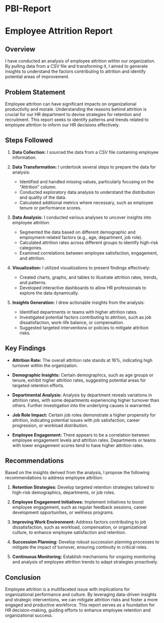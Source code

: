 # PBI-Report
# Employee Attrition Report

## Overview

I have conducted an analysis of employee attrition within our organization. By pulling data from a CSV file and transforming it, I aimed to generate insights to understand the factors contributing to attrition and identify potential areas of improvement.

## Problem Statement

Employee attrition can have significant impacts on organizational productivity and morale. Understanding the reasons behind attrition is crucial for our HR department to devise strategies for retention and recruitment. This report seeks to identify patterns and trends related to employee attrition to inform our HR decisions effectively.

## Steps Followed

1. **Data Collection:** I sourced the data from a CSV file containing employee information.

2. **Data Transformation:** I undertook several steps to prepare the data for analysis:
    - Identified and handled missing values, particularly focusing on the "Attrition" column.
    - Conducted exploratory data analysis to understand the distribution and quality of the data.
    - Calculated additional metrics where necessary, such as employee tenure or performance scores.

3. **Data Analysis:** I conducted various analyses to uncover insights into employee attrition:
    - Segmented the data based on different demographic and employment-related factors (e.g., age, department, job role).
    - Calculated attrition rates across different groups to identify high-risk categories.
    - Examined correlations between employee satisfaction, engagement, and attrition.

4. **Visualization:** I utilized visualizations to present findings effectively:
    - Created charts, graphs, and tables to illustrate attrition rates, trends, and patterns.
    - Developed interactive dashboards to allow HR professionals to explore the data dynamically.

5. **Insights Generation:** I drew actionable insights from the analysis:
    - Identified departments or teams with higher attrition rates.
    - Investigated potential factors contributing to attrition, such as job dissatisfaction, work-life balance, or compensation.
    - Suggested targeted interventions or policies to mitigate attrition risks.

## Key Findings

- **Attrition Rate:** The overall attrition rate stands at 16%, indicating high turnover within the organization.
  
- **Demographic Insights:** Certain demographics, such as age groups or tenure, exhibit higher attrition rates, suggesting potential areas for targeted retention efforts.

- **Departmental Analysis:** Analysis by department reveals variations in attrition rates, with some departments experiencing higher turnover than others. Further investigation into the underlying causes is warranted.

- **Job Role Impact:** Certain job roles demonstrate a higher propensity for attrition, indicating potential issues with job satisfaction, career progression, or workload distribution.

- **Employee Engagement:** There appears to be a correlation between employee engagement levels and attrition rates. Departments or teams with lower engagement scores tend to have higher attrition rates.

## Recommendations

Based on the insights derived from the analysis, I propose the following recommendations to address employee attrition:

1. **Retention Strategies:** Develop targeted retention strategies tailored to high-risk demographics, departments, or job roles.

2. **Employee Engagement Initiatives:** Implement initiatives to boost employee engagement, such as regular feedback sessions, career development opportunities, or wellness programs.

3. **Improving Work Environment:** Address factors contributing to job dissatisfaction, such as workload, compensation, or organizational culture, to enhance employee satisfaction and retention.

4. **Succession Planning:** Develop robust succession planning processes to mitigate the impact of turnover, ensuring continuity in critical roles.

5. **Continuous Monitoring:** Establish mechanisms for ongoing monitoring and analysis of employee attrition trends to adapt strategies proactively.

## Conclusion

Employee attrition is a multifaceted issue with implications for organizational performance and culture. By leveraging data-driven insights and strategic interventions, we can mitigate attrition risks and foster a more engaged and productive workforce. This report serves as a foundation for HR decision-making, guiding efforts to enhance employee retention and organizational success.
